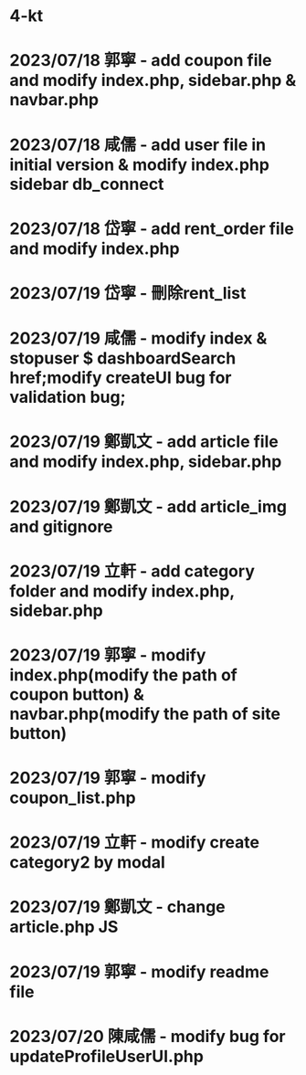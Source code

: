 # 4-kt

# 2023/07/18 郭寧 - add coupon file and modify index.php, sidebar.php & navbar.php
# 2023/07/18 咸儒 - add user file in initial version & modify index.php sidebar db_connect
# 2023/07/18 岱寧 - add rent_order file and modify index.php
# 2023/07/19 岱寧 - 刪除rent_list <script></script>
# 2023/07/19 咸儒 - modify index & stopuser $ dashboardSearch href;modify createUI bug for validation bug; 
# 2023/07/19 鄭凱文 - add article file and modify index.php, sidebar.php
# 2023/07/19 鄭凱文 - add article_img and gitignore
# 2023/07/19 立軒 - add category folder and modify index.php, sidebar.php
# 2023/07/19 郭寧 - modify index.php(modify the path of coupon button) & navbar.php(modify the path of site button)
# 2023/07/19 郭寧 - modify coupon_list.php
# 2023/07/19 立軒 - modify create category2 by modal
# 2023/07/19 鄭凱文 - change article.php JS
# 2023/07/19 郭寧 - modify readme file
# 2023/07/20 陳咸儒 - modify bug for updateProfileUserUI.php
